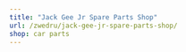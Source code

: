 ```yaml
---
title: "Jack Gee Jr Spare Parts Shop"
url: /zwedru/jack-gee-jr-spare-parts-shop/
shop: car parts
---
```

